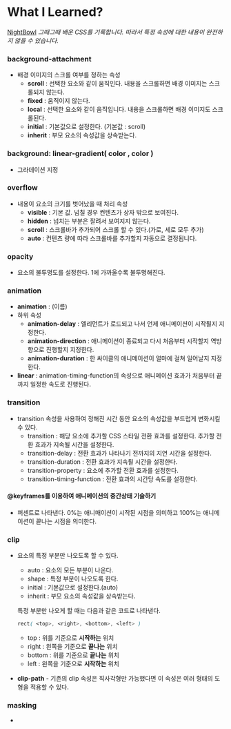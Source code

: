 # What I Learned?

[NightBowl](https://bgj0127.github.io/HTML-CSS/CSS/Night/index.html)
*그때그때 배운 CSS를 기록합니다. 따라서 특정 속성에 대한 내용이 완전하지 않을 수 있습니다.*

### background-attachment 

* 배경 이미지의 스크롤 여부를 정하는 속성
  * **scroll** : 선택한 요소와 같이 움직인다. 내용을 스크롤하면 배경 이미지는 스크롤되지 않는다.
  * **fixed** : 움직이지 않는다.
  * **local** : 선택한 요소와 같이 움직입니다. 내용을 스크롤하면 배경 이미지도 스크롤된다.
  * **initial** : 기본값으로 설정한다. (기본값 : scroll)
  * **inherit** : 부모 요소의 속성값을 상속받는다.

### background: linear-gradient( color , color )

* 그라데이션 지정

### overflow

* 내용이 요소의 크기를 벗어났을 때 처리 속성
  * **visible** : 기본 값. 넘칠 경우 컨텐츠가 상자 밖으로 보여진다.
  * **hidden** : 넘치는 부분은 잘려서 보여지지 않는다.
  * **scroll** : 스크롤바가 추가되어 스크롤 할 수 있다.(가로, 세로 모두 추가)
  * **auto** : 컨텐츠 량에 따라 스크롤바를 추가할지 자동으로 결정됩니다.

### opacity 

* 요소의 불투명도를 설정한다. 1에 가까울수록 불투명해진다.

### animation 

* **animation** : (이름)
* 하위 속성
  * **animation-delay** : 엘리먼트가 로드되고 나서 언제 애니메이션이 시작될지 지정한다.
  * **animation-direction** : 애니메이션이 종료되고 다시 처음부터 시작할지 역방향으로 진행할지 지정한다.
  * **animation-duration** : 한 싸이클의 애니메이션이 얼마에 걸쳐 일어날지 지정한다.
* **linear** : animation-timing-function의 속성으로 애니메이션 효과가 처음부터 끝까지 일정한 속도로 진행된다.

### transition

* transition 속성을 사용하여 정해진 시간 동안 요소의 속성값을 부드럽게 변화시킬 수 있다.
  * transition : 해당 요소에 추가할 CSS 스타일 전환 효과를 설정한다. 추가할 전환 효과가 지속될 시간을 설정한다.
  * transition-delay : 전환 효과가 나타나기 전까지의 지연 시간을 설정한다.
  * transition-duration : 전환 효과가 지속될 시간을 설정한다.
  * transition-property : 요소에 추가할 전환 효과를 설정한다.
  * transition-timing-function : 전환 효과의 시간당 속도를 설정한다.

#### @keyframes를 이용하여 애니메이션의 중간상태 기술하기

* 퍼센트로 나타낸다. 0%는 애니매이션이 시작된 시점을 의미하고 100%는 애니메이션이 끝나는 시점을 의미한다. 

### clip

* 요소의 특정 부분만 나오도록 할 수 있다.

  * auto : 요소의 모든 부분이 나온다.
  * shape : 특정 부분이 나오도록 한다.
  * initial : 기본값으로 설정한다.(auto)
  * inherit : 부모 요소의 속성값을 상속받는다.

  특정 부분만 나오게 할 때는 다음과 같은 코드로 나타낸다.

  ``````css
  rect( <top>, <right>, <bottom>, <left> )
  ``````

  * top : 위를 기준으로 **시작하는** 위치
  * right : 왼쪽을 기준으로 **끝나는** 위치
  * bottom : 위를 기준으로 **끝나는** 위치
  * left : 왼쪽을 기준으로 **시작하는** 위치

* **clip-path** - 기존의 clip 속성은 직사각형만 가능했다면 이 속성은 여러 형태의 도형을 적용할 수 있다. 

### masking

* 

